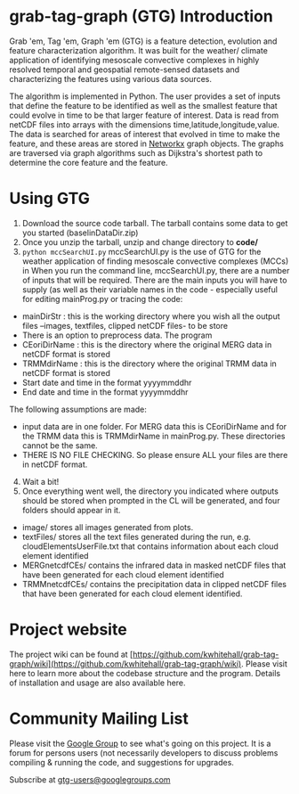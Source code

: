 grab-tag-graph (GTG) Introduction
=================================
Grab 'em, Tag 'em, Graph 'em (GTG) is a feature detection, evolution and feature characterization algorithm. It was built for the weather/ climate application of identifying mesoscale convective complexes in highly resolved temporal and geospatial remote-sensed datasets and characterizing the features using various data sources. 

The algorithm is implemented in Python. The user provides a set of inputs that define the feature to be identified as well as the smallest feature that could evolve in time to be that larger feature of interest. Data is read from netCDF files into arrays with the dimensions time,latitude,longitude,value. The data is searched for areas of interest that evolved in time to make the feature, and these areas are stored in [Networkx](https://networkx.github.io/) graph objects. The graphs are traversed via graph algorithms such as Dijkstra's shortest path to determine the core feature and the feature. 

Using GTG
=========
1. Download the source code tarball. The tarball contains some data to get you started (baselinDataDir.zip)
2. Once you unzip the tarball, unzip and change directory to **code/**
3. `python mccSearchUI.py`
mccSearchUI.py is the use of GTG for the weather application of finding mesoscale convective complexes (MCCs) in
When you run the command line, mccSearchUI.py, there are a number of inputs that will be required.
There are the main inputs you will have to supply (as well as their variable names in the code - especially useful for editing mainProg.py or tracing the code:
* mainDirStr : this is the working directory where you wish all the output files –images, textfiles, clipped netCDF files- to be store
* There is an option to preprocess data. The program 
* CEoriDirName : this is the directory where the original MERG data in netCDF format is stored
* TRMMdirName : this is the directory where the original TRMM data in netCDF format is stored
* Start date and time in the format yyyymmddhr
* End date and time in the format yyyymmddhr

The following assumptions are made:
* input data are in one folder. For MERG data this is CEoriDirName and for the TRMM data this is TRMMdirName in mainProg.py.  These directories cannot be the same.
* THERE IS NO FILE CHECKING. So please ensure ALL your files are there in netCDF format. 

4. Wait a bit!
5. Once everything went well, the directory you indicated where outputs should be stored when prompted in the CL will be generated, and four folders should appear in it. 
* image/  stores all images generated from plots.
* textFiles/ stores all the text files generated during the run, e.g. cloudElementsUserFile.txt that contains information about each cloud element identified
* MERGnetcdfCEs/ contains the infrared data in masked netCDF files that have been generated for each cloud element identified
* TRMMnetcdfCEs/ contains the precipitation data in clipped netCDF files that have been generated for each cloud element identified.


Project website
===============
The project wiki can be found at [https://github.com/kwhitehall/grab-tag-graph/wiki](https://github.com/kwhitehall/grab-tag-graph/wiki). Please visit here to learn more about the codebase structure and the program. Details of installation and usage are also available here. 


Community Mailing List
======================
Please visit the [Google Group](https://groups.google.com/d/forum/gtg-users) to see what's going on this project. It is a forum for persons users (not necessarily developers to discuss problems compiling & running the code, and suggestions for upgrades.

Subscribe at [gtg-users@googlegroups.com](gtg-users@googlegroups.com)
